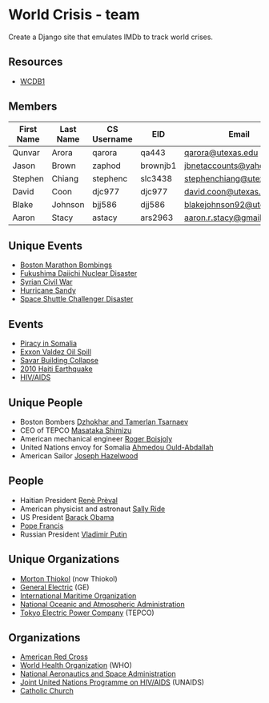 World Crisis - team
===================
Create a Django site that emulates IMDb to track world crises.

Resources
---------
* [WCDB1](http://www.cs.utexas.edu/users/downing/cs373/drupal/wcdb1)

Members
-------
| First Name | Last Name  | CS Username | EID      | Email                     |
| ---------- | ---------- | ----------- | -------  | ------------------------- |
| Qunvar     | Arora      | qarora      | qa443    | qarora@utexas.edu         |
| Jason      | Brown      | zaphod      | brownjb1 | jbnetaccounts@yahoo.com   |
| Stephen    | Chiang     | stephenc    | slc3438  | stephenchiang@utexas.edu  |
| David      | Coon       | djc977      | djc977   | david.coon@utexas.edu     |
| Blake      | Johnson    | bjj586      | djj586   | blakejohnson92@utexas.edu |
| Aaron      | Stacy      | astacy      | ars2963  | aaron.r.stacy@gmail.com   |

Unique Events
-------------
* [Boston Marathon Bombings](https://en.wikipedia.org/wiki/Boston_Marathon_bombings)
* [Fukushima Daiichi Nuclear Disaster](http://en.wikipedia.org/wiki/Fukushima_Daiichi_nuclear_disaster)
* [Syrian Civil War](http://en.wikipedia.org/wiki/Syrian_civil_war)
* [Hurricane Sandy](http://en.wikipedia.org/wiki/Hurricane_Sandy)
* [Space Shuttle Challenger Disaster](http://en.wikipedia.org/wiki/Space_Shuttle_Challenger_disaster)

Events
------
* [Piracy in Somalia](http://en.wikipedia.org/wiki/Piracy_in_Somalia)
* [Exxon Valdez Oil Spill](http://en.wikipedia.org/wiki/Exxon_Valdez_oil_spill)
* [Savar Building Collapse](http://en.wikipedia.org/wiki/2013_Savar_building_collapse)
* [2010 Haiti Earthquake](http://en.wikipedia.org/wiki/2010_Haiti_earthquake)
* [HIV/AIDS](http://en.wikipedia.org/wiki/HIV/AIDS)

Unique People
-------------
* Boston Bombers [Dzhokhar and Tamerlan Tsarnaev](http://en.wikipedia.org/wiki/Dzhokhar_and_Tamerlan_Tsarnaev)
* CEO of TEPCO [Masataka Shimizu](http://en.wikipedia.org/wiki/Masataka_Shimizu)
* American mechanical engineer [Roger Boisjoly](http://en.wikipedia.org/wiki/Roger_Boisjoly)
* United Nations envoy for Somalia [Ahmedou Ould-Abdallah](http://en.wikipedia.org/wiki/Ahmedou_Ould-Abdallah)
* American Sailor [Joseph Hazelwood](http://en.wikipedia.org/wiki/Joseph_Hazelwood)

People
------
* Haitian President [Renè Prèval](http://en.wikipedia.org/wiki/Ren%C3%A9_Pr%C3%A9val)
* American physicist and astronaut [Sally Ride](http://en.wikipedia.org/wiki/Sally_Ride)
* US President [Barack Obama](http://en.wikipedia.org/wiki/Barack_Obama)
* [Pope Francis](http://en.wikipedia.org/wiki/Pope_Francis)
* Russian President [Vladimir Putin](http://en.wikipedia.org/wiki/Vladimir_Putin)

Unique Organizations
--------------------
* [Morton Thiokol](http://en.wikipedia.org/wiki/Thiokol) (now Thiokol)
* [General Electric](http://en.wikipedia.org/wiki/General_Electric) (GE)
* [International Maritime Organization](http://en.wikipedia.org/wiki/International_Maritime_Organization)
* [National Oceanic and Atmospheric Administration](https://en.wikipedia.org/wiki/National_Oceanic_and_Atmospheric_Administration)
* [Tokyo Electric Power Company](http://en.wikipedia.org/wiki/Tokyo_Electric_Power_Company) (TEPCO)

Organizations
-------------
* [American Red Cross](http://en.wikipedia.org/wiki/American_Red_Cross)
* [World Health Organization](http://en.wikipedia.org/wiki/World_Health_Organization) (WHO)
* [National Aeronautics and Space Administration](http://en.wikipedia.org/wiki/NASA)
* [Joint United Nations Programme on HIV/AIDS](https://en.wikipedia.org/wiki/Joint_United_Nations_Programme_on_HIV/AIDS) (UNAIDS)
* [Catholic Church](http://en.wikipedia.org/wiki/Catholic_Church)

